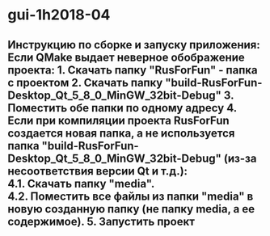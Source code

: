 # gui-1h2018-04
<h2/>Инструкцию по сборке и запуску приложения:
Если QMake выдает неверное обображение проекта:
1. Скачать папку "RusForFun" - папка с проектом
2. Скачать папку "build-RusForFun-Desktop_Qt_5_8_0_MinGW_32bit-Debug"
3. Поместить обе папки по одному адресу
4. Если при компиляции проекта RusForFun создается новая папка, а не используется папка "build-RusForFun-Desktop_Qt_5_8_0_MinGW_32bit-Debug" (из-за несоответствия версии Qt и т.д.):
  <br/>4.1. Скачать папку "media".
  <br/>4.2. Поместить все файлы из папки "media" в новую созданную папку (не папку media, а ее содержимое). 
5. Запустить проект
